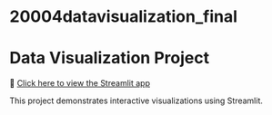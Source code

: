 # 20004datavisualization_final

# Data Visualization Project

🚀 [Click here to view the Streamlit app]([https://your-app-name.streamlit.app](https://20004datavisualizationfinal-shnngl.streamlit.app/))

This project demonstrates interactive visualizations using Streamlit.
